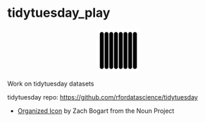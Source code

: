 # tidytuesday_play

<p align="center">
  <img width="100" src="tidytuesday.png"  />
</p>

Work on tidytuesday datasets

tidytuesday repo: https://github.com/rfordatascience/tidytuesday

- [Organized Icon](https://thenounproject.com/search/?q=organized&creator=4129988&i=2488373) by Zach Bogart from the Noun Project
